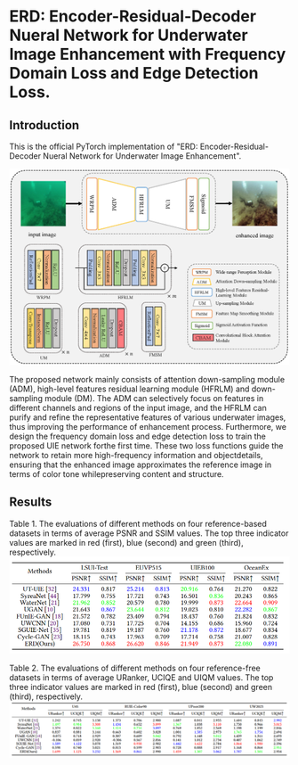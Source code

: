 # ERD: Encoder-Residual-Decoder Nueral Network for Underwater Image Enhancement with Frequency Domain Loss and Edge Detection Loss.

## Introduction

This is the official PyTorch implementation of "ERD: Encoder-Residual-Decoder Nueral Network for Underwater Image Enhancement".

![network-arch](./figures/network_arch_demo2.png)

The proposed network mainly consists of attention down-sampling module (ADM), high-level features residual learning module (HFRLM) and down-sampling module (DM). The ADM can selectively focus on features in different channels and regions of the input image, and the HFRLM can purify and refine the representative features of various underwater images, thus improving the performance of enhancement process. Furthermore, we design the frequency domain loss and edge detection loss to train the proposed UIE network forthe first time. These two loss functions guide the network to retain more high-frequency information and objectdetails, ensuring that the enhanced image approximates the reference image in terms of color tone whilepreserving content and structure.

## Results

Table 1. The evaluations of different methods on four reference-based datasets in terms of average PSNR and SSIM values. The top three indicator values are marked in red (first), blue (second) and green (third), respectively.
![reference-based quantitative results](./figures/ref-based_quantitative_results.png)

Table 2. The evaluations of different methods on four reference-free datasets in terms of average URanker, UCIQE and UIQM values. The top three indicator values are marked in red (first), blue (second) and green (third), respectively.
![referce-free quantitative results](./figures/ref-free_quantitative_results.png)